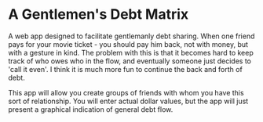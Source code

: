 # A Gentlemen's Debt Matrix #

A web app designed to facilitate gentlemanly debt sharing.  When one friend pays for your movie ticket - you should pay him back, not with money, but with a gesture in kind. The problem with this is that it becomes hard to keep track of who owes who in the flow, and eventually someone just decides to 'call it even'.  I think it is much more fun to continue the back and forth of debt.  

This app will allow you create groups of friends with whom you have this sort of relationship.  You will enter actual dollar values, but the app will just present a graphical indication of general debt flow.  
